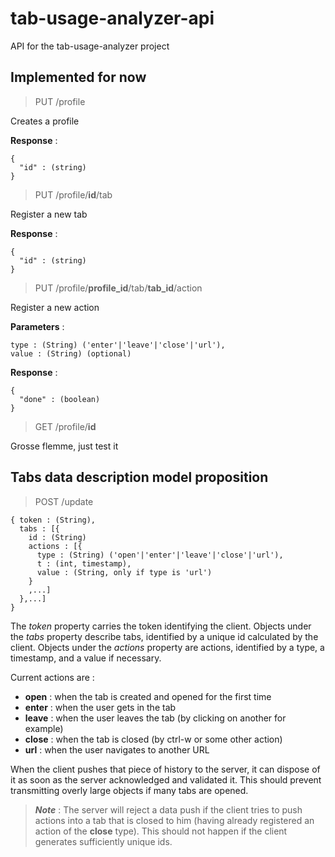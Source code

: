 # tab-usage-analyzer-api

API for the tab-usage-analyzer project

## Implemented for now

> PUT /profile

Creates a profile

**Response** :

```
{
  "id" : (string)
}
```

> PUT /profile/**id**/tab

Register a new tab

**Response** :

```
{
  "id" : (string)
}
```

> PUT /profile/**profile_id**/tab/**tab_id**/action

Register a new action

**Parameters** :

```
type : (String) ('enter'|'leave'|'close'|'url'),
value : (String) (optional)
```

**Response** :

```
{
  "done" : (boolean)
}
```

> GET /profile/**id**

Grosse flemme, just test it


## Tabs data description model proposition



> POST /update

```
{ token : (String),
  tabs : [{
    id : (String)
    actions : [{
      type : (String) ('open'|'enter'|'leave'|'close'|'url'),
      t : (int, timestamp),
      value : (String, only if type is 'url')
    }
    ,...]
  },...]
}
```

The *token* property carries the token identifying the client.
Objects under the *tabs* property describe tabs, identified by a unique id calculated by the client.
Objects under the *actions* property are actions, identified by a type, a timestamp, and a value if necessary.

Current actions are :

- **open** : when the tab is created and opened for the first time
- **enter** : when the user gets in the tab
- **leave** : when the user leaves the tab (by clicking on another for example)
- **close** : when the tab is closed (by ctrl-w or some other action)
- **url** : when the user navigates to another URL

When the client pushes that piece of history to the server, it can dispose of it as soon as the server acknowledged and validated it. This should prevent transmitting overly large objects if many tabs are opened.

> ***Note*** : The server will reject a data push if the client tries to push actions into a tab that is closed to him (having already registered an action of the **close** type). This should not happen if the client generates sufficiently unique ids.
